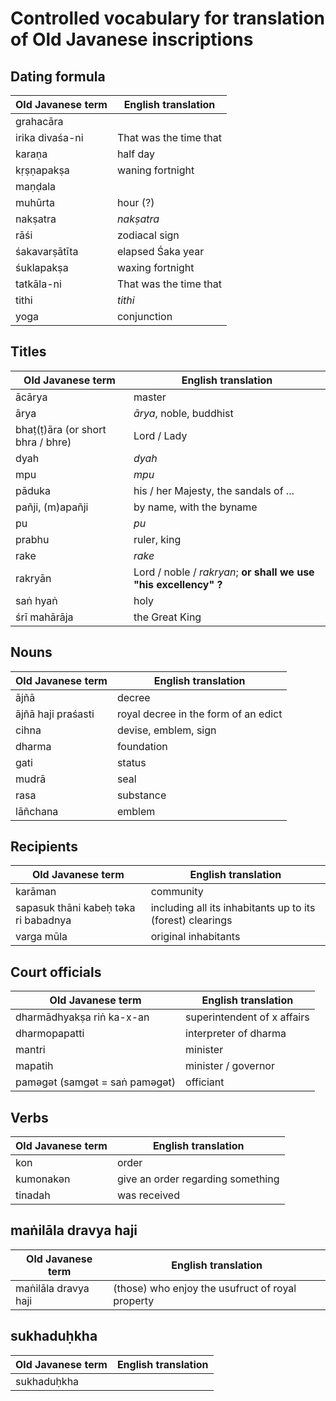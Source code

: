 # Controlled vocabulary for translation of Old Javanese inscriptions

## Dating formula
| Old Javanese term | English translation    |
|-------------------|------------------------|
| grahacāra       |                        |
| irika divaśa-ni | That was the time that |
| karaṇa          | half day               |
| kṛṣṇapakṣa      | waning fortnight       |
| maṇḍala         |                        |
| muhūrta         | hour (?)               |
| nakṣatra        | _nakṣatra_             |
| rāśi            | zodiacal sign          |
| śakavarṣātīta   | elapsed Śaka year      |
| śuklapakṣa      | waxing fortnight       |
| tatkāla-ni      | That was the time that |
| tithi           | _tithi_                |
| yoga            | conjunction            |

## Titles
| Old Javanese term              | English translation                                              |
|--------------------------------|------------------------------------------------------------------|
| ācārya                         | master                                                           |
| ārya                           | _ārya_, noble, buddhist                                          |
| bhaṭ(ṭ)āra (or short bhra / bhre) | Lord / Lady                                                      |
| dyah                           | _dyah_                                                           |
| mpu                            | _mpu_                                                            |
| pāduka                         | his / her Majesty, the sandals of ...                            |
| pañji, (m)apañji               | by name, with the byname                                         |
| pu                             | _pu_                                                             |
| prabhu                             | ruler, king                                                             |
| rake                           | _rake_                                                           |
| rakryān                        | Lord / noble / _rakryan_; __or shall we use "his excellency" ?__ |
| saṅ hyaṅ                           | holy                                                         |
| śrī mahārāja                            | the Great King                                                           |

## Nouns
| Old Javanese term  | English translation                  |
|--------------------|--------------------------------------|
| ājñā               | decree                               |
| ājñā haji praśasti | royal decree in the form of an edict |
| cihna              | devise, emblem, sign                 |
| dharma              | foundation                     |
| gati              | status                     |
| mudrā              | seal                                 |
| rasa               | substance                            |
| lāñchana           | emblem                               |

## Recipients
| Old Javanese term                    | English translation                                        |
|--------------------------------------|------------------------------------------------------------|
| karāman                              | community                                                  |
| sapasuk thāni kabeḥ təka ri babadnya | including all its inhabitants up to its (forest) clearings |
| varga mūla                           | original inhabitants                                       |


## Court officials
| Old Javanese term              | English translation         |
|--------------------------------|-----------------------------|
| dharmādhyakṣa riṅ ka-x-an      | superintendent of x affairs |
| dharmopapatti                  | interpreter of dharma       |
| mantri                         | minister                    |
| mapatih                        | minister / governor         |
| paməgət (samgət = saṅ paməgət) | officiant                   |

## Verbs 
| Old Javanese term | English translation               |
|-------------------|-----------------------------------|
| kon               | order                             |
| kumonakən         | give an order regarding something |
| tinadah           | was received                      |

## maṅilāla dravya haji
| Old Javanese term   | English translation         |
|---------------------|-----------------------------|
| maṅilāla dravya haji | (those) who enjoy the usufruct of royal property |

## sukhaduḥkha
| Old Javanese term   | English translation         |
|---------------------|-----------------------------|
| sukhaduḥkha | 			|
